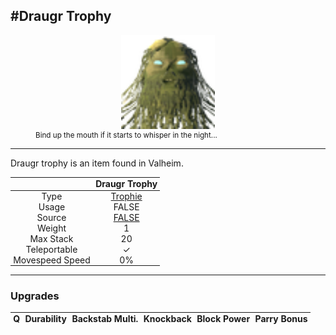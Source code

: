 <meta property="og:title" content="Draugr Trophy - MoreValheim" /><meta property="og:type" content="website" /><meta property="og:image" content="/assets/draugr_trophy.png" /><meta property="og:description" content="Draugr Trophy is an item found in Valheim." /><meta name="theme-color" content="#546D78"><meta name="twitter:card" content="summary_large_image">
#Draugr Trophy
-------------
<style>img {width:20px;}.tb {width:150px;display: block;margin-left: auto;margin-right: auto;}</style>

<style>.md-typeset table:not([class]) th:not([align]) {min-width:unset!important;}</style>
<style>td{padding:0em 0.3em!important;text-align:center!important;border-left:.05rem solid var(--md-default-fg-color--lightest)}</style>

<style>th{padding:0.1em 0.3em!important;text-align:center!important;font-weight:bold}</style>

<style>pre{text-align:right!important}</style>
<style>table tr td:first-child {border-left: 0;};</style>

<figure><img src="/assets/draugr_trophy.png" class="tb" /><figcaption><small>Bind up the mouth if it starts to whisper in the night...</small></figcaption></figure>

-------------

Draugr trophy is an item found in Valheim.

|        | Draugr Trophy              |
| ----------- | ------------------------------------ |
| Type | [Trophie](../../types/trophie)
| Usage | FALSE<br>
| Source | [FALSE](../../items/false)
| Weight | 1 |
| Max Stack | 20 |
| Teleportable | ✓
| Movespeed Speed | 0%


-------------

### Upgrades
| Q | Durability | Backstab Multi. | Knockback | Block Power | Parry Bonus
| - | - | - | - | - | - 
